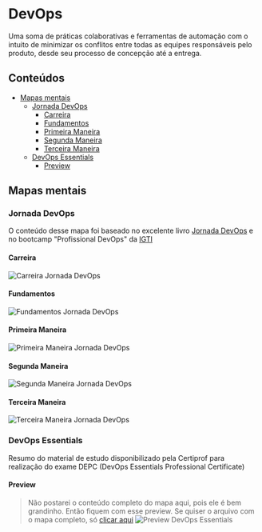 # DevOps

Uma soma de práticas colaborativas e ferramentas de automação com o intuito de minimizar os conflitos entre todas as equipes responsáveis pelo produto, desde seu processo de concepção até a entrega.

## Conteúdos

- [Mapas mentais](#mapas-mentais)
    - [Jornada DevOps](#jornada-devops)
        - [Carreira](#carreira)
        - [Fundamentos](#fundamentos)
        - [Primeira Maneira](#primeira-maneira)
        - [Segunda Maneira](#segunda-maneira)
        - [Terceira Maneira](#terceira-maneira)
    - [DevOps Essentials](#devops-essentials)
        - [Preview](#preview)

## Mapas mentais

### Jornada DevOps

O conteúdo desse mapa foi baseado no excelente livro [Jornada DevOps](https://books.google.com.br/books/about/Jornada_DevOps_2a_edi%C3%A7%C3%A3o.html?id=gJTaDwAAQBAJ) e no bootcamp "Profissional DevOps" da [IGTI](https://www.igti.com.br/)

#### Carreira
![Carreira Jornada DevOps](https://github.com/adiffpirate/estudos/blob/master/DevOps/jornada-devops/node-carreira.png?raw=true)

#### Fundamentos
![Fundamentos Jornada DevOps](https://github.com/adiffpirate/estudos/blob/master/DevOps/jornada-devops/node-fundamentos.png?raw=true)

#### Primeira Maneira
![Primeira Maneira Jornada DevOps](https://github.com/adiffpirate/estudos/blob/master/DevOps/jornada-devops/node-1maneira.png?raw=true)

#### Segunda Maneira
![Segunda Maneira Jornada DevOps](https://github.com/adiffpirate/estudos/blob/master/DevOps/jornada-devops/node-2maneira.png?raw=true)

#### Terceira Maneira
![Terceira Maneira Jornada DevOps](https://github.com/adiffpirate/estudos/blob/master/DevOps/jornada-devops/node-3maneira.png?raw=true)

### DevOps Essentials

Resumo do material de estudo disponibilizado pela Certiprof para realização do exame DEPC (DevOps Essentials Professional Certificate)

#### Preview
> Não postarei o conteúdo completo do mapa aqui, pois ele é bem grandinho. Então fiquem com esse preview.
> Se quiser o arquivo com o mapa completo, só [clicar aqui](https://github.com/adiffpirate/estudos/blob/master/DevOps/devops-essentials/devops-essentials.mm)
![Preview DevOps Essentials](https://github.com/adiffpirate/estudos/blob/master/DevOps/devops-essentials/devops-essentials%20preview.png?raw=true)
